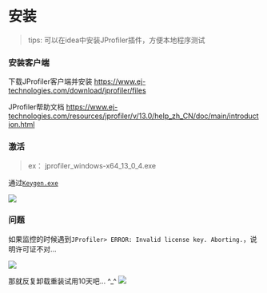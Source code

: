# 安装

> tips: 可以在idea中安装JProfiler插件，方便本地程序测试

### 安装客户端

下载JProfiler客户端并安装 https://www.ej-technologies.com/download/jprofiler/files

JProfiler帮助文档 https://www.ej-technologies.com/resources/jprofiler/v/13.0/help_zh_CN/doc/main/introduction.html

### 激活

> ex： jprofiler_windows-x64_13_0_4.exe

通过[`Keygen.exe`](jprofiler13激活/Keygen.exe)

![](images/jprofiler-activate.png)

### 问题

如果监控的时候遇到`JProfiler> ERROR: Invalid license key. Aborting.`，说明许可证不对...

![](./images/02-安装-1690275727194.png)

那就反复卸载重装试用10天吧... ^_^
![](./images/02-安装-1690276475010.png)
